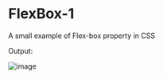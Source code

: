 # FlexBox-1
A small example of Flex-box property in CSS

Output:

![image](https://user-images.githubusercontent.com/58585532/167252221-9bc03f41-eb05-4200-bca0-878b2ec6dccb.png)
